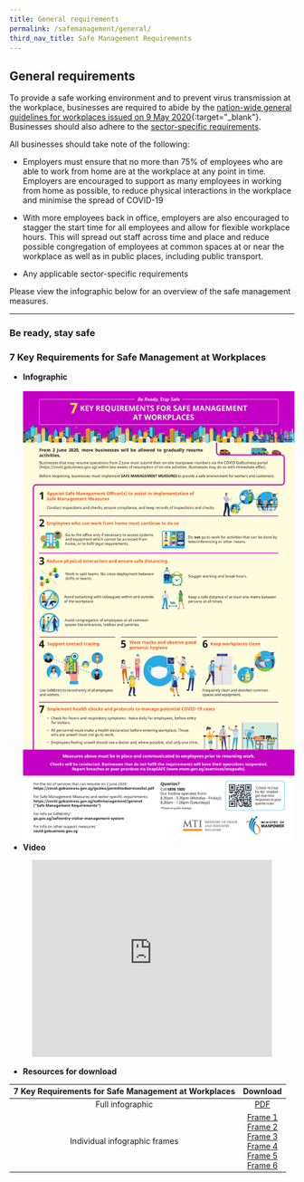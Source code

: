 ```yaml
---
title: General requirements
permalink: /safemanagement/general/
third_nav_title: Safe Management Requirements
---
```


## General requirements

To provide a safe working environment and to prevent virus transmission at the workplace, businesses are required to abide by the [nation-wide general guidelines for workplaces issued on 9 May 2020](https://www.mom.gov.sg/covid-19/requirements-for-safe-management-measures){:target="_blank"}. Businesses should also adhere to the [sector-specific requirements](/safemanagement/sector/).

All businesses should take note of the following:

- Employers must ensure that no more than 75% of employees who are able to work from home are at the workplace at any point in time. Employers are encouraged to support as many employees in working from home as possible, to reduce physical interactions in the workplace and minimise the spread of COVID-19

- With more employees back in office, employers are also encouraged to stagger the start time for all employees and allow for flexible workplace hours. This will spread out staff across time and place and reduce possible congregation of employees at common spaces at or near the workplace as well as in public places, including public transport.

- Any applicable sector-specific requirements

Please view the infographic below for an overview of the safe management measures.

---

### Be ready, stay safe
### 7 Key Requirements for Safe Management at Workplaces

- **Infographic**
  <br><br>
  ![Safe Management Practices!](/images/covid/infog.jpg "7 Key Requirements for Safe Management at Workplaces")
  <br>
- **Video**
<figure class="video_container">
  <iframe width="100%" height="348" src="https://www.youtube.com/embed/lzCc0TOA7F4" frameborder="0" allowfullscreen="true"> </iframe>
</figure>

- **Resources for download**

| 7 Key Requirements for Safe Management at Workplaces |                                                                                                                                                                                    Download                                                                                                                                                                                    |
| :--------------------------------------------------: | :----------------------------------------------------------------------------------------------------------------------------------------------------------------------------------------------------------------------------------------------------------------------------------------------------------------------------------------------------------------------------: |
|                   Full infographic                   |                                                                                                                          <a href="/images/covid/Resumption_of_Biz_Activities_-_Safe_Management_Measures_Infographic_Revised_FA.pdf" target="_blank">PDF</a>                                                                                                                          |
|            Individual infographic frames             | <a href="/images/covid/info-img-01.jpg" target="_blank">Frame 1</a> <br> <a href="/images/covid/info-img-02.jpg" target="_blank">Frame 2</a> <br> <a href="/images/covid/info-img-03.jpg" target="_blank">Frame 3</a> <br> <a href="/images/covid/info-img-04.jpg" target="_blank">Frame 4</a> <br> <a href="/images/covid/info-img-05.jpg" target="_blank">Frame 5</a> <br> <a href="/images/covid/info-img-06.jpg" target="_blank">Frame 6</a> |
